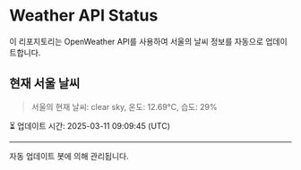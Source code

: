
# Weather API Status

이 리포지토리는 OpenWeather API를 사용하여 서울의 날씨 정보를 자동으로 업데이트합니다.

## 현재 서울 날씨
> 서울의 현재 날씨: clear sky, 온도: 12.69°C, 습도: 29%

⏳ 업데이트 시간: 2025-03-11 09:09:45 (UTC)

---
자동 업데이트 봇에 의해 관리됩니다.
